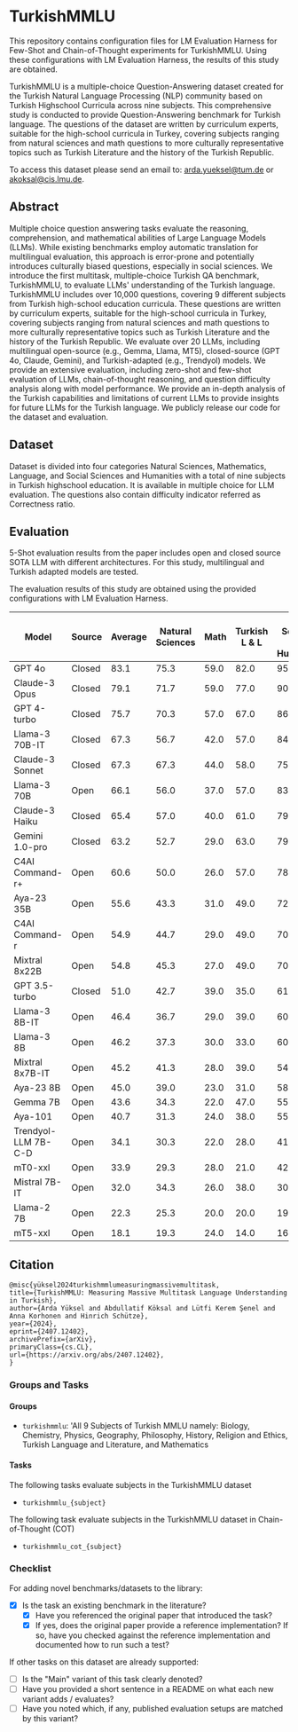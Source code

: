 # TurkishMMLU

This repository contains configuration files for LM Evaluation Harness for Few-Shot and Chain-of-Thought experiments for TurkishMMLU. Using these configurations with LM Evaluation Harness, the results of this study are obtained.

TurkishMMLU is a multiple-choice Question-Answering dataset created for the Turkish Natural Language Processing (NLP) community based on Turkish Highschool Curricula across nine subjects. This comprehensive study is conducted to provide Question-Answering benchmark for Turkish language. The questions of the dataset are written by curriculum experts, suitable for the high-school curricula in Turkey, covering subjects ranging from natural sciences and math questions to more culturally representative topics such as Turkish Literature and the history of the Turkish Republic.

To access this dataset please send an email to:
arda.yueksel@tum.de or akoksal@cis.lmu.de.

## Abstract

Multiple choice question answering tasks evaluate the reasoning, comprehension, and mathematical abilities of Large Language Models (LLMs). While existing benchmarks employ automatic translation for multilingual evaluation, this approach is error-prone and potentially introduces culturally biased questions, especially in social sciences. We introduce the first multitask, multiple-choice Turkish QA benchmark, TurkishMMLU, to evaluate LLMs' understanding of the Turkish language. TurkishMMLU includes over 10,000 questions, covering 9 different subjects from Turkish high-school education curricula. These questions are written by curriculum experts, suitable for the high-school curricula in Turkey, covering subjects ranging from natural sciences and math questions to more culturally representative topics such as Turkish Literature and the history of the Turkish Republic. We evaluate over 20 LLMs, including multilingual open-source (e.g., Gemma, Llama, MT5), closed-source (GPT 4o, Claude, Gemini), and Turkish-adapted (e.g., Trendyol) models. We provide an extensive evaluation, including zero-shot and few-shot evaluation of LLMs, chain-of-thought reasoning, and question difficulty analysis along with model performance. We provide an in-depth analysis of the Turkish capabilities and limitations of current LLMs to provide insights for future LLMs for the Turkish language. We publicly release our code for the dataset and evaluation.

## Dataset

Dataset is divided into four categories Natural Sciences, Mathematics, Language, and Social Sciences and Humanities with a total of nine subjects in Turkish highschool education. It is available in multiple choice for LLM evaluation. The questions also contain difficulty indicator referred as Correctness ratio.

## Evaluation

5-Shot evaluation results from the paper includes open and closed source SOTA LLM with different architectures. For this study, multilingual and Turkish adapted models are tested.

The evaluation results of this study are obtained using the provided configurations with LM Evaluation Harness.

| Model               | Source | Average | Natural Sciences | Math | Turkish L & L | Social Sciences and Humanities |
| ------------------- | ------ | ------- | ---------------- | ---- | ------------- | ------------------------------ |
| GPT 4o              | Closed | 83.1    | 75.3             | 59.0 | 82.0          | 95.3                           |
| Claude-3 Opus       | Closed | 79.1    | 71.7             | 59.0 | 77.0          | 90.3                           |
| GPT 4-turbo         | Closed | 75.7    | 70.3             | 57.0 | 67.0          | 86.5                           |
| Llama-3 70B-IT      | Closed | 67.3    | 56.7             | 42.0 | 57.0          | 84.3                           |
| Claude-3 Sonnet     | Closed | 67.3    | 67.3             | 44.0 | 58.0          | 75.5                           |
| Llama-3 70B         | Open   | 66.1    | 56.0             | 37.0 | 57.0          | 83.3                           |
| Claude-3 Haiku      | Closed | 65.4    | 57.0             | 40.0 | 61.0          | 79.3                           |
| Gemini 1.0-pro      | Closed | 63.2    | 52.7             | 29.0 | 63.0          | 79.8                           |
| C4AI Command-r+     | Open   | 60.6    | 50.0             | 26.0 | 57.0          | 78.0                           |
| Aya-23 35B          | Open   | 55.6    | 43.3             | 31.0 | 49.0          | 72.5                           |
| C4AI Command-r      | Open   | 54.9    | 44.7             | 29.0 | 49.0          | 70.5                           |
| Mixtral 8x22B       | Open   | 54.8    | 45.3             | 27.0 | 49.0          | 70.3                           |
| GPT 3.5-turbo       | Closed | 51.0    | 42.7             | 39.0 | 35.0          | 61.8                           |
| Llama-3 8B-IT       | Open   | 46.4    | 36.7             | 29.0 | 39.0          | 60.0                           |
| Llama-3 8B          | Open   | 46.2    | 37.3             | 30.0 | 33.0          | 60.3                           |
| Mixtral 8x7B-IT     | Open   | 45.2    | 41.3             | 28.0 | 39.0          | 54.0                           |
| Aya-23 8B           | Open   | 45.0    | 39.0             | 23.0 | 31.0          | 58.5                           |
| Gemma 7B            | Open   | 43.6    | 34.3             | 22.0 | 47.0          | 55.0                           |
| Aya-101             | Open   | 40.7    | 31.3             | 24.0 | 38.0          | 55.0                           |
| Trendyol-LLM 7B-C-D | Open   | 34.1    | 30.3             | 22.0 | 28.0          | 41.5                           |
| mT0-xxl             | Open   | 33.9    | 29.3             | 28.0 | 21.0          | 42.0                           |
| Mistral 7B-IT       | Open   | 32.0    | 34.3             | 26.0 | 38.0          | 30.3                           |
| Llama-2 7B          | Open   | 22.3    | 25.3             | 20.0 | 20.0          | 19.8                           |
| mT5-xxl             | Open   | 18.1    | 19.3             | 24.0 | 14.0          | 16.8                           |

## Citation

```
@misc{yüksel2024turkishmmlumeasuringmassivemultitask,
title={TurkishMMLU: Measuring Massive Multitask Language Understanding in Turkish},
author={Arda Yüksel and Abdullatif Köksal and Lütfi Kerem Şenel and Anna Korhonen and Hinrich Schütze},
year={2024},
eprint={2407.12402},
archivePrefix={arXiv},
primaryClass={cs.CL},
url={https://arxiv.org/abs/2407.12402},
}
```

### Groups and Tasks

#### Groups

- `turkishmmlu`: 'All 9 Subjects of Turkish MMLU namely:
  Biology, Chemistry, Physics, Geography, Philosophy, History, Religion and Ethics, Turkish Language and Literature, and Mathematics

#### Tasks

The following tasks evaluate subjects in the TurkishMMLU dataset

- `turkishmmlu_{subject}`

The following task evaluate subjects in the TurkishMMLU dataset in Chain-of-Thought (COT)

- `turkishmmlu_cot_{subject}`

### Checklist

For adding novel benchmarks/datasets to the library:

- [x] Is the task an existing benchmark in the literature?
  - [x] Have you referenced the original paper that introduced the task?
  - [x] If yes, does the original paper provide a reference implementation? If so, have you checked against the reference implementation and documented how to run such a test?

If other tasks on this dataset are already supported:

- [ ] Is the "Main" variant of this task clearly denoted?
- [ ] Have you provided a short sentence in a README on what each new variant adds / evaluates?
- [ ] Have you noted which, if any, published evaluation setups are matched by this variant?
